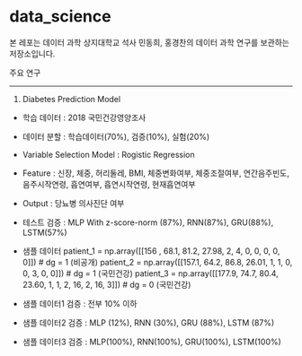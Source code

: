 # data_science

본 레포는 데이터 과학 상지대학교 석사 민동희, 홍경찬의 데이터 과학 연구를 보관하는 저장소입니다.

주요 연구
<HR />

1. Diabetes Prediction Model
- 학습 데이터 : 2018 국민건강영양조사
- 데이터 분할 : 학습데이터(70%), 검증(10%), 실험(20%)
- Variable Selection Model : Rogistic Regression
- Feature : 신장, 체중, 허리둘레, BMI, 체중변화여부, 체중조절여부, 연간음주빈도, 음주시작연령, 흡연여부, 흡연시작연령, 현재흡연여부
- Output : 당뇨병 의사진단 여부
- 테스트 검증 : MLP With z-score-norm (87%), RNN(87%), GRU(88%), LSTM(57%)
- 샘플 데이터
patient_1 = np.array([[156  , 68.1, 81.2, 27.98,    2,    4,    0,  0,    0,    0,    0]]) # dg = 1 (비공개)
patient_2 = np.array([[157.1, 64.2, 86.8, 26.01,    1,    1, 	  0,  0,	  3,  	0,    0]]) # dg = 1 (국민건강)
patient_3 = np.array([[177.9, 74.7, 80.4, 23.60,	  1,	  1,	  2, 16,    2,   16,    3]]) # dg = 0 (국민건강)

- 샘플 데이터1 검증 : 전부 10% 이하
- 샘플 데이터2 검증 : MLP (12%), RNN (30%), GRU (88%), LSTM (87%)
- 샘플 데이터3 검증 : MLP(100%), RNN(100%), GRU(100%), LSTM(100%)

